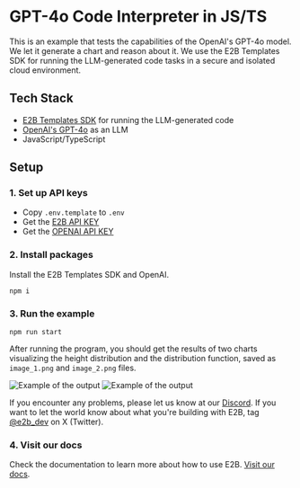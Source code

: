 # GPT-4o Code Interpreter in JS/TS
This is an example that tests the capabilities of the OpenAI's GPT-4o model. We let it generate a chart and reason about it. We use the E2B Templates SDK for running the LLM-generated code tasks in a secure and isolated cloud environment.


## Tech Stack
- [E2B Templates SDK](https://github.com/e2b-dev/E2B) for running the LLM-generated code
- [OpenAI's GPT-4o](https://openai.com/index/hello-gpt-4o/) as an LLM
- JavaScript/TypeScript

## Setup
### 1. Set up API keys
- Copy `.env.template` to `.env`
- Get the [E2B API KEY]((https://e2b.dev/docs/getting-started/api-key))
- Get the [OPENAI API KEY](https://platform.openai.com/settings)

### 2. Install packages
Install the E2B Templates SDK and OpenAI.

```
npm i
```
### 3. Run the example
```
npm run start
```

After running the program, you should get the results of two charts visualizing the height distribution and the distribution function, saved as `image_1.png` and `image_2.png` files.

![Example of the output](image_1.png)
![Example of the output](image_2.png)

If you encounter any problems, please let us know at our [Discord]((https://discord.com/invite/U7KEcGErtQ)).
If you want to let the world know about what you're building with E2B, tag [@e2b_dev](https://twitter.com/e2b_dev) on X (Twitter).

### 4. Visit our docs
Check the documentation to learn more about how to use E2B. [Visit our docs](https://e2b.dev/docs).